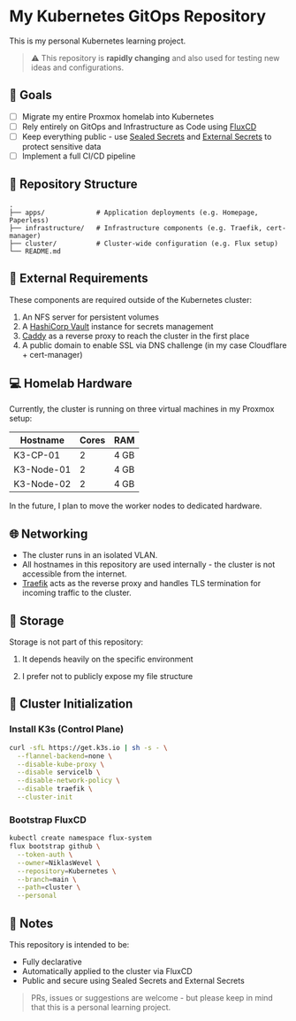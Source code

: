 # My Kubernetes GitOps Repository

This is my personal Kubernetes learning project.

> ⚠️ This repository is **rapidly changing** and also used for testing new ideas and configurations.

## 🎯 Goals

- [ ] Migrate my entire Proxmox homelab into Kubernetes
- [ ] Rely entirely on GitOps and Infrastructure as Code using [FluxCD](https://fluxcd.io/)
- [ ] Keep everything public - use [Sealed Secrets](https://github.com/bitnami-labs/sealed-secrets) and [External Secrets](https://external-secrets.io/) to protect sensitive data
- [ ] Implement a full CI/CD pipeline

## 📁 Repository Structure

```text
.
├── apps/             # Application deployments (e.g. Homepage, Paperless)
├── infrastructure/   # Infrastructure components (e.g. Traefik, cert-manager)
├── cluster/          # Cluster-wide configuration (e.g. Flux setup)
└── README.md
```

## 🔧 External Requirements

These components are required outside of the Kubernetes cluster:

1. An NFS server for persistent volumes  
2. A [HashiCorp Vault](https://www.vaultproject.io/) instance for secrets management  
3. [Caddy](https://caddyserver.com/) as a reverse proxy to reach the cluster in the first place
4. A public domain to enable SSL via DNS challenge (in my case Cloudflare + cert-manager)

## 💻 Homelab Hardware

Currently, the cluster is running on three virtual machines in my Proxmox setup:

| Hostname     | Cores | RAM   |
|--------------|-------|-------|
| K3-CP-01     | 2     | 4 GB  |
| K3-Node-01   | 2     | 4 GB  |
| K3-Node-02   | 2     | 4 GB  |

In the future, I plan to move the worker nodes to dedicated hardware.

## 🌐 Networking

- The cluster runs in an isolated VLAN.
- All hostnames in this repository are used internally - the cluster is not accessible from the internet.
- [Traefik](https://traefik.io/traefik/) acts as the reverse proxy and handles TLS termination for incoming traffic to the cluster.

## 💾 Storage

Storage is not part of this repository:

1. It depends heavily on the specific environment

2. I prefer not to publicly expose my file structure

## 🚀 Cluster Initialization

### Install K3s (Control Plane)

```bash
curl -sfL https://get.k3s.io | sh -s - \
  --flannel-backend=none \
  --disable-kube-proxy \
  --disable servicelb \
  --disable-network-policy \
  --disable traefik \
  --cluster-init
```

### Bootstrap FluxCD

```bash
kubectl create namespace flux-system
flux bootstrap github \
  --token-auth \
  --owner=NiklasWevel \
  --repository=Kubernetes \
  --branch=main \
  --path=cluster \
  --personal
```

## 📝 Notes

This repository is intended to be:

- Fully declarative
- Automatically applied to the cluster via FluxCD
- Public and secure using Sealed Secrets and External Secrets

> PRs, issues or suggestions are welcome - but please keep in mind that this is a personal learning project.
